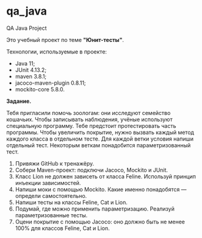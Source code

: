 # qa_java
QA Java Project

Это учебный проект по теме **"Юнит-тесты"**.

Технологии, используемые в проекте:
- Java 11;
- JUnit 4.13.2;
- maven 3.8.1;
- jacoco-maven-plugin 0.8.11;
- mockito-core 5.8.0.

**Задание.**

Тебя пригласили помочь зоологам: они исследуют семейство кошачьих. Чтобы записывать наблюдения, учёные используют специальную программу.
Тебе предстоит протестировать часть программы.
Чтобы увеличить покрытие, нужно вызвать каждый метод каждого класса в отдельном тесте. Для каждой ветки условия напиши отдельный тест.
Некоторым веткам понадобится параметризованный тест.

1. Привяжи GitHub к тренажёру.
2. Собери Maven-проект: подключи Jacoco, Mockito и JUnit.
3. Класс Lion не должен зависеть от класса Feline. Используй принцип инъекции зависимостей.
4. Напиши моки с помощью Mockito. Какие именно понадобятся — определи самостоятельно.
5. Напиши тесты на классы Feline, Cat и Lion.
6. Подумай, где можно применить параметризацию. Реализуй параметризованные тесты.
7. Оцени покрытие с помощью Jacoco: оно должно быть не менее 100% для классов Feline, Cat и Lion.
 
 
 




